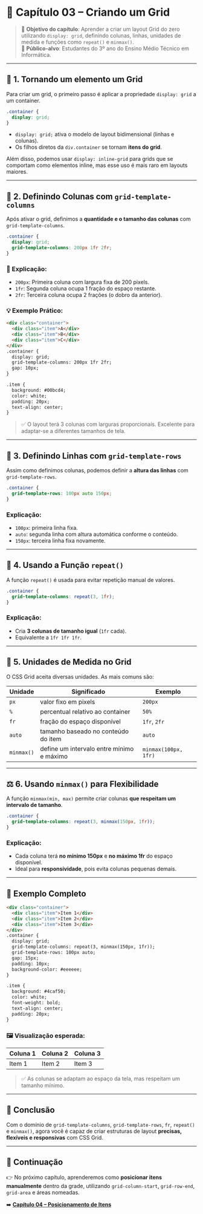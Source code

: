 # 🧩 Capítulo 03 – Criando um Grid

> 📘 **Objetivo do capítulo**: Aprender a criar um layout Grid do zero utilizando `display: grid`, definindo colunas, linhas, unidades de medida e funções como `repeat()` e `minmax()`.  
> 🎯 **Público-alvo**: Estudantes do 3º ano do Ensino Médio Técnico em Informática.

---

## 🧱 1. Tornando um elemento um Grid

Para criar um grid, o primeiro passo é aplicar a propriedade `display: grid` a um container.

```css
.container {
  display: grid;
}
```

- `display: grid;` ativa o modelo de layout bidimensional (linhas e colunas).
- Os filhos diretos da `div.container` se tornam **itens do grid**.

Além disso, podemos usar `display: inline-grid` para grids que se comportam como elementos inline, mas esse uso é mais raro em layouts maiores.

------

## 📏 2. Definindo Colunas com `grid-template-columns`

Após ativar o grid, definimos a **quantidade e o tamanho das colunas** com `grid-template-columns`.

```css
.container {
  display: grid;
  grid-template-columns: 200px 1fr 2fr;
}
```

### 🧠 Explicação:

- `200px`: Primeira coluna com largura fixa de 200 pixels.
- `1fr`: Segunda coluna ocupa 1 fração do espaço restante.
- `2fr`: Terceira coluna ocupa 2 frações (o dobro da anterior).

### 💡 Exemplo Prático:

```html
<div class="container">
  <div class="item">A</div>
  <div class="item">B</div>
  <div class="item">C</div>
</div>
.container {
  display: grid;
  grid-template-columns: 200px 1fr 2fr;
  gap: 10px;
}

.item {
  background: #00bcd4;
  color: white;
  padding: 20px;
  text-align: center;
}
```

> ✅ O layout terá 3 colunas com larguras proporcionais. Excelente para adaptar-se a diferentes tamanhos de tela.

------

## 📐 3. Definindo Linhas com `grid-template-rows`

Assim como definimos colunas, podemos definir a **altura das linhas** com `grid-template-rows`.

```css
.container {
  grid-template-rows: 100px auto 150px;
}
```

### Explicação:

- `100px`: primeira linha fixa.
- `auto`: segunda linha com altura automática conforme o conteúdo.
- `150px`: terceira linha fixa novamente.

------

## 🧮 4. Usando a Função `repeat()`

A função `repeat()` é usada para evitar repetição manual de valores.

```css
.container {
  grid-template-columns: repeat(3, 1fr);
}
```

### Explicação:

- Cria **3 colunas de tamanho igual** (`1fr` cada).
- Equivalente a `1fr 1fr 1fr`.

------

## 📏 5. Unidades de Medida no Grid

O CSS Grid aceita diversas unidades. As mais comuns são:

| Unidade    | Significado                               | Exemplo              |
| ---------- | ----------------------------------------- | -------------------- |
| `px`       | valor fixo em pixels                      | `200px`              |
| `%`        | percentual relativo ao container          | `50%`                |
| `fr`       | fração do espaço disponível               | `1fr`, `2fr`         |
| `auto`     | tamanho baseado no conteúdo do item       | `auto`               |
| `minmax()` | define um intervalo entre mínimo e máximo | `minmax(100px, 1fr)` |

------

## ⚖️ 6. Usando `minmax()` para Flexibilidade

A função `minmax(min, max)` permite criar colunas **que respeitam um intervalo de tamanho**.

```css
.container {
  grid-template-columns: repeat(3, minmax(150px, 1fr));
}
```

### Explicação:

- Cada coluna terá **no mínimo 150px** e **no máximo 1fr** do espaço disponível.
- Ideal para **responsividade**, pois evita colunas pequenas demais.

------

## 🧪 Exemplo Completo

```html
<div class="container">
  <div class="item">Item 1</div>
  <div class="item">Item 2</div>
  <div class="item">Item 3</div>
</div>
.container {
  display: grid;
  grid-template-columns: repeat(3, minmax(150px, 1fr));
  grid-template-rows: 100px auto;
  gap: 15px;
  padding: 10px;
  background-color: #eeeeee;
}

.item {
  background: #4caf50;
  color: white;
  font-weight: bold;
  text-align: center;
  padding: 20px;
}
```

### 🖼️ Visualização esperada:

| Coluna 1 | Coluna 2 | Coluna 3 |
| -------- | -------- | -------- |
| Item 1   | Item 2   | Item 3   |

> ✅ As colunas se adaptam ao espaço da tela, mas respeitam um tamanho mínimo.

------

## 🧠 Conclusão

Com o domínio de `grid-template-columns`, `grid-template-rows`, `fr`, `repeat()` e `minmax()`, agora você é capaz de criar estruturas de layout **precisas, flexíveis e responsivas** com CSS Grid.

------

## 📘 Continuação

👉 No próximo capítulo, aprenderemos como **posicionar itens manualmente** dentro da grade, utilizando `grid-column-start`, `grid-row-end`, `grid-area` e áreas nomeadas.

➡️ [**Capítulo 04 – Posicionamento de Itens**](https://chatgpt.com/g/g-p-67b32319cdf48191b772dac06587dce2-uc15/c/04-posicionamento.md)